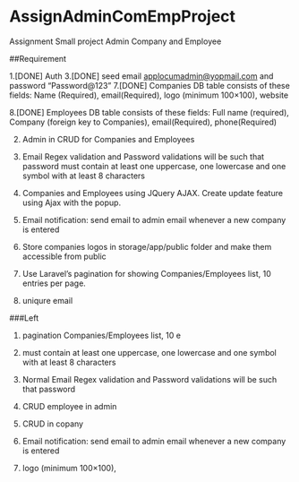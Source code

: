 # AssignAdminComEmpProject
Assignment Small project Admin Company and Employee

##Requirement




1.[DONE] Auth
3.[DONE] seed email applocumadmin@yopmail.com and password “Password@123”
7.[DONE] Companies DB table consists of these fields:
		Name (Required), 
		email(Required), 
		logo (minimum 100×100), 
		website

8.[DONE] Employees DB table consists of these fields: 
	Full name (required), 
	Company (foreign key to Companies), 
	email(Required), 
	phone(Required)


2. Admin in CRUD for Companies and Employees

4. Email Regex validation and Password validations will be such that password must contain at least one uppercase, one lowercase and one symbol with at least 8 characters 


5. Companies and Employees using JQuery AJAX. Create update feature using Ajax with the popup.

6. Email notification: send email to admin email whenever a new company is entered
9. Store companies logos in storage/app/public folder and make them accessible from public
10. Use Laravel’s pagination for showing Companies/Employees list, 10 entries per page.
11. uniqure email



###Left
1. pagination Companies/Employees list, 10 e
2. must contain at least one uppercase, one lowercase and one symbol with at least 8 characters
3. Normal Email Regex validation and Password validations will be such that password 

4. CRUD employee in admin
5. CRUD in copany

6. Email notification: send email to admin email whenever a new company is entered

7. logo (minimum 100×100),


